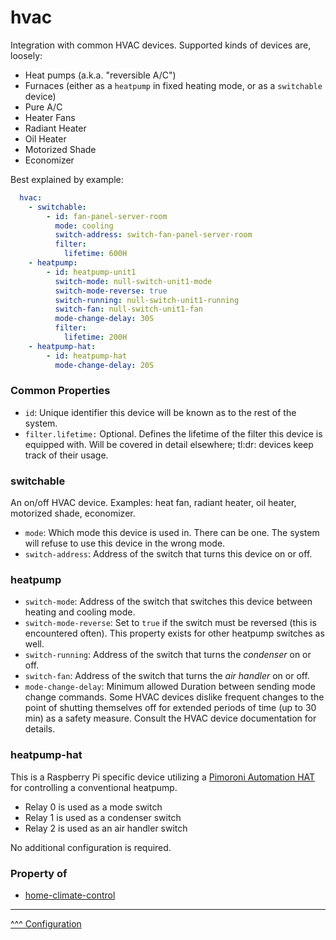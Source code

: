 hvac
==

Integration with common HVAC devices. Supported kinds of devices are, loosely:

* Heat pumps (a.k.a. "reversible A/C")
* Furnaces (either as a `heatpump` in fixed heating mode, or as a `switchable` device)
* Pure A/C
* Heater Fans
* Radiant Heater
* Oil Heater 
* Motorized Shade
* Economizer

Best explained by example:

```yaml
  hvac:
    - switchable:
        - id: fan-panel-server-room
          mode: cooling
          switch-address: switch-fan-panel-server-room
          filter:
            lifetime: 600H
    - heatpump:
        - id: heatpump-unit1
          switch-mode: null-switch-unit1-mode
          switch-mode-reverse: true
          switch-running: null-switch-unit1-running
          switch-fan: null-switch-unit1-fan
          mode-change-delay: 30S
          filter:
            lifetime: 200H
    - heatpump-hat:
        - id: heatpump-hat
          mode-change-delay: 20S

```
### Common Properties

* `id`: Unique identifier this device will be known as to the rest of the system.
* `filter.lifetime:` Optional. Defines the lifetime of the filter this device is equipped with. Will be covered in detail elsewhere; tl:dr: devices keep track of their usage.

### switchable

An on/off HVAC device. Examples: heat fan, radiant heater, oil heater, motorized shade, economizer.

* `mode`: Which mode this device is used in. There can be one. The system will refuse to use this device in the wrong mode.
* `switch-address`: Address of the switch that turns this device on or off.

### heatpump

* `switch-mode`: Address of the switch that switches this device between heating and cooling mode.
* `switch-mode-reverse`: Set to `true` if the switch must be reversed (this is encountered often). This property exists for other heatpump switches as well.
* `switch-running`: Address of the switch that turns the _condenser_ on or off.
* `switch-fan`: Address of the switch that turns the _air handler_ on or off.
* `mode-change-delay`: Minimum allowed Duration between sending mode change commands. Some HVAC devices dislike frequent changes to the point of shutting themselves off for extended periods of time (up to 30 min) as a safety measure. Consult the HVAC device documentation for details.

### heatpump-hat

This is a Raspberry Pi specific device utilizing a [Pimoroni Automation HAT](https://shop.pimoroni.com/products/automation-hat?variant=30712316554) for controlling a conventional heatpump.

* Relay 0 is used as a mode switch
* Relay 1 is used as a condenser switch
* Relay 2 is used as an air handler switch

No additional configuration is required.

### Property of
* [home-climate-control](./home-climate-control.md)

---
[^^^ Configuration](./index.md)
